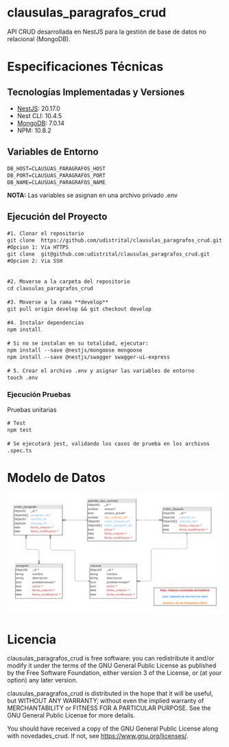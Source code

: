 # clausulas_paragrafos_crud

API CRUD desarrollada en NestJS para la gestión de base de datos no relacional (MongoDB).

# Especificaciones Técnicas

## Tecnologías Implementadas y Versiones

- [NestJS](https://github.com/nestjs/nest): 20.17.0
- Nest CLI: 10.4.5
- [MongoDB](https://github.com/mongodb/mongo): 7.0.14
- NPM: 10.8.2


## Variables de Entorno

```shell
DB_HOST=CLAUSUAS_PARAGRAFOS_HOST
DB_PORT=CLAUSUAS_PARAGRAFOS_PORT
DB_NAME=CLAUSUAS_PARAGRAFOS_NAME
```

**NOTA:** Las variables se asignan en una archivo privado .env

## Ejecución del Proyecto

```shell
#1. Clonar el repositorio
git clone  https://github.com/udistrital/clausulas_paragrafos_crud.git #Opcion 1: Via HTTPS
git clone  git@github.com:udistrital/clausulas_paragrafos_crud.git #Opcion 2: Via SSH


#2. Moverse a la carpeta del repositorio
cd clausulas_paragrafos_crud

#3. Moverse a la rama **develop**
git pull origin develop && git checkout develop

#4. Instalar dependencias
npm install

# Si no se instalan en su totalidad, ejecutar:
npm install --save @nestjs/mongoose mongoose
npm install --save @nestjs/swagger swagger-ui-express

# 5. Crear el archivo .env y asignar las variables de entorno
touch .env
```

### Ejecución Pruebas

Pruebas unitarias
```shell
# Test
npm test

# Se ejecutará jest, validando los casos de prueba en los archivos .spec.ts
```


# Modelo de Datos

![Modelo de datos Formularios dinámicos](/database/Modelo%20de%20datos%20Clausulas%20y%20Paragrafos.png)

# Licencia

clausulas_paragrafos_crud is free software: you can redistribute it and/or modify it under the terms of the GNU General Public License as published by the Free Software Foundation, either version 3 of the License, or (at your option) any later version.

clausulas_paragrafos_crud is distributed in the hope that it will be useful, but WITHOUT ANY WARRANTY; without even the implied warranty of MERCHANTABILITY or FITNESS FOR A PARTICULAR PURPOSE. See the GNU General Public License for more details.

You should have received a copy of the GNU General Public License along with novedades_crud. If not, see https://www.gnu.org/licenses/.